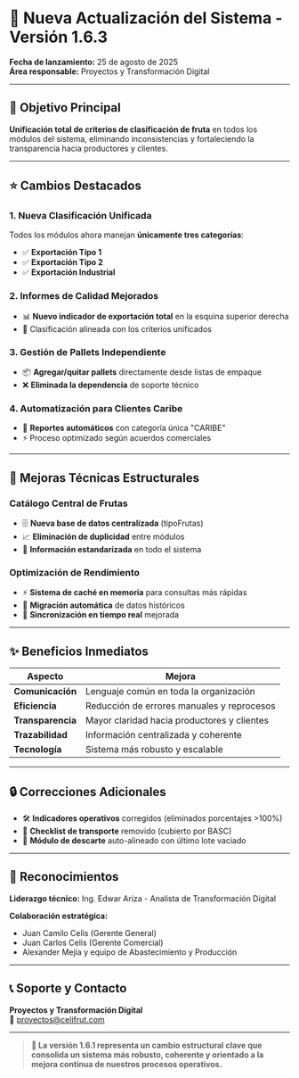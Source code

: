 # 🚀 Nueva Actualización del Sistema - Versión 1.6.3

**Fecha de lanzamiento:** 25 de agosto de 2025  
**Área responsable:** Proyectos y Transformación Digital

---

## 🎯 **Objetivo Principal**

**Unificación total de criterios de clasificación de fruta** en todos los módulos del sistema, eliminando inconsistencias y fortaleciendo la transparencia hacia productores y clientes.

---

## ⭐ **Cambios Destacados**

### **1. Nueva Clasificación Unificada**
Todos los módulos ahora manejan **únicamente tres categorías**:
- ✅ **Exportación Tipo 1**
- ✅ **Exportación Tipo 2** 
- ✅ **Exportación Industrial**

### **2. Informes de Calidad Mejorados**
- 📊 **Nuevo indicador de exportación total** en la esquina superior derecha
- 🔄 Clasificación alineada con los criterios unificados

### **3. Gestión de Pallets Independiente**
- 📦 **Agregar/quitar pallets** directamente desde listas de empaque
- ❌ **Eliminada la dependencia** de soporte técnico

### **4. Automatización para Clientes Caribe**
- 🤖 **Reportes automáticos** con categoría única "CARIBE"
- ⚡ Proceso optimizado según acuerdos comerciales

---

## 🔧 **Mejoras Técnicas Estructurales**

### **Catálogo Central de Frutas**
- 🗄️ **Nueva base de datos centralizada** (tipoFrutas)
- 📈 **Eliminación de duplicidad** entre módulos
- 🎯 **Información estandarizada** en todo el sistema

### **Optimización de Rendimiento**
- ⚡ **Sistema de caché en memoria** para consultas más rápidas
- 🔄 **Migración automática** de datos históricos
- 📱 **Sincronización en tiempo real** mejorada

---

## ✨ **Beneficios Inmediatos**

| **Aspecto** | **Mejora** |
|-------------|------------|
| **Comunicación** | Lenguaje común en toda la organización |
| **Eficiencia** | Reducción de errores manuales y reprocesos |
| **Transparencia** | Mayor claridad hacia productores y clientes |
| **Trazabilidad** | Información centralizada y coherente |
| **Tecnología** | Sistema más robusto y escalable |

---

## 🔒 **Correcciones Adicionales**

- 🛠️ **Indicadores operativos** corregidos (eliminados porcentajes >100%)
- 🚛 **Checklist de transporte** removido (cubierto por BASC)
- 📍 **Módulo de descarte** auto-alineado con último lote vaciado

---

## 👥 **Reconocimientos**

**Liderazgo técnico:** Ing. Edwar Ariza - Analista de Transformación Digital

**Colaboración estratégica:**
- Juan Camilo Celis (Gerente General)
- Juan Carlos Celis (Gerente Comercial)  
- Alexander Mejía y equipo de Abastecimiento y Producción

---

## 📞 **Soporte y Contacto**

**Proyectos y Transformación Digital**  
📧 proyectos@celifrut.com  

---

> **🌟 La versión 1.6.1 representa un cambio estructural clave que consolida un sistema más robusto, coherente y orientado a la mejora continua de nuestros procesos operativos.**